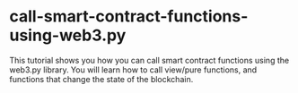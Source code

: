 # call-smart-contract-functions-using-web3.py
This tutorial shows you how you can call smart contract functions using the web3.py library. You will learn how to call view/pure functions, and functions that change the state of the blockchain. 
